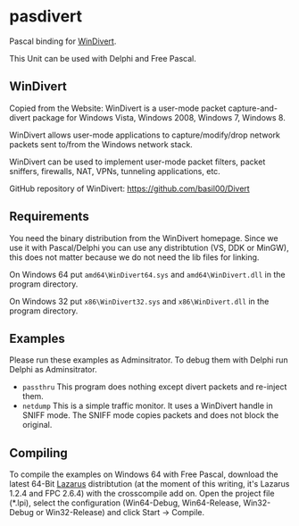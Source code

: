pasdivert
=========

Pascal binding for [WinDivert](http://reqrypt.org/windivert.html).

This Unit can be used with Delphi and Free Pascal.

WinDivert
---------

Copied from the Website: WinDivert is a user-mode packet capture-and-divert 
package for Windows Vista, Windows 2008, Windows 7, Windows 8.

WinDivert allows user-mode applications to capture/modify/drop network packets 
sent to/from the Windows network stack.

WinDivert can be used to implement user-mode packet filters, packet sniffers, 
firewalls, NAT, VPNs, tunneling applications, etc. 

GitHub repository of WinDivert: https://github.com/basil00/Divert

Requirements
------------

You need the binary distribution from the WinDivert homepage. Since we use it
with Pascal/Delphi you can use any distribtution (VS, DDK or MinGW), this does 
not matter because we do not need the lib files for linking.

On Windows 64 put `amd64\WinDivert64.sys` and `amd64\WinDivert.dll` in the 
program directory.

On Windows 32 put `x86\WinDivert32.sys` and `x86\WinDivert.dll` in the 
program directory.

Examples
--------

Please run these examples as Adminsitrator. To debug them with Delphi run Delphi
as Adminsitrator.

* `passthru` This program does nothing except divert packets and re-inject them.
* `netdump` This is a simple traffic monitor.  It uses a WinDivert handle in SNIFF 
  mode. The SNIFF mode copies packets and does not block the original.

Compiling
---------

To compile the examples on Windows 64 with Free Pascal, download the latest 
64-Bit [Lazarus](http://lazarus.freepascal.org/) distribtution (at the moment of
this writing, it's Lazarus 1.2.4 and FPC 2.6.4) with the crosscompile add on. 
Open the project file (*.lpi), select the configuration (Win64-Debug, Win64-Release, 
Win32-Debug or Win32-Release) and click Start -> Compile.
